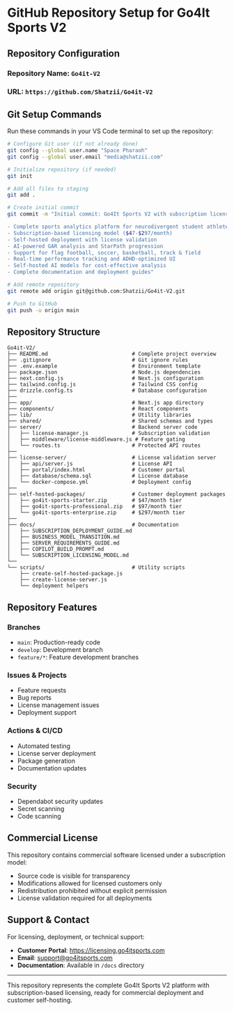 # GitHub Repository Setup for Go4It Sports V2

## Repository Configuration

### Repository Name: `Go4it-V2`
### URL: `https://github.com/Shatzii/Go4it-V2`

## Git Setup Commands

Run these commands in your VS Code terminal to set up the repository:

```bash
# Configure Git user (if not already done)
git config --global user.name "Space Pharaoh"
git config --global user.email "media@shatzii.com"

# Initialize repository (if needed)
git init

# Add all files to staging
git add .

# Create initial commit
git commit -m "Initial commit: Go4It Sports V2 with subscription licensing system

- Complete sports analytics platform for neurodivergent student athletes
- Subscription-based licensing model ($47-$297/month)
- Self-hosted deployment with license validation
- AI-powered GAR analysis and StarPath progression
- Support for flag football, soccer, basketball, track & field
- Real-time performance tracking and ADHD-optimized UI
- Self-hosted AI models for cost-effective analysis
- Complete documentation and deployment guides"

# Add remote repository
git remote add origin git@github.com:Shatzii/Go4it-V2.git

# Push to GitHub
git push -u origin main
```

## Repository Structure

```
Go4it-V2/
├── README.md                           # Complete project overview
├── .gitignore                          # Git ignore rules
├── .env.example                        # Environment template
├── package.json                        # Node.js dependencies
├── next.config.js                      # Next.js configuration
├── tailwind.config.js                  # Tailwind CSS config
├── drizzle.config.ts                   # Database configuration
├── 
├── app/                                # Next.js app directory
├── components/                         # React components
├── lib/                                # Utility libraries
├── shared/                             # Shared schemas and types
├── server/                             # Backend server code
│   ├── license-manager.js              # Subscription validation
│   ├── middleware/license-middleware.js # Feature gating
│   └── routes.ts                       # Protected API routes
├── 
├── license-server/                     # License validation server
│   ├── api/server.js                   # License API
│   ├── portal/index.html               # Customer portal
│   ├── database/schema.sql             # License database
│   └── docker-compose.yml              # Deployment config
├── 
├── self-hosted-packages/               # Customer deployment packages
│   ├── go4it-sports-starter.zip        # $47/month tier
│   ├── go4it-sports-professional.zip   # $97/month tier
│   └── go4it-sports-enterprise.zip     # $297/month tier
├── 
├── docs/                               # Documentation
│   ├── SUBSCRIPTION_DEPLOYMENT_GUIDE.md
│   ├── BUSINESS_MODEL_TRANSITION.md
│   ├── SERVER_REQUIREMENTS_GUIDE.md
│   ├── COPILOT_BUILD_PROMPT.md
│   └── SUBSCRIPTION_LICENSING_MODEL.md
└── 
└── scripts/                            # Utility scripts
    ├── create-self-hosted-package.js
    ├── create-license-server.js
    └── deployment helpers
```

## Repository Features

### Branches
- `main`: Production-ready code
- `develop`: Development branch
- `feature/*`: Feature development branches

### Issues & Projects
- Feature requests
- Bug reports
- License management issues
- Deployment support

### Actions & CI/CD
- Automated testing
- License server deployment
- Package generation
- Documentation updates

### Security
- Dependabot security updates
- Secret scanning
- Code scanning

## Commercial License

This repository contains commercial software licensed under a subscription model:

- Source code is visible for transparency
- Modifications allowed for licensed customers only
- Redistribution prohibited without explicit permission
- License validation required for all deployments

## Support & Contact

For licensing, deployment, or technical support:
- **Customer Portal**: https://licensing.go4itsports.com
- **Email**: support@go4itsports.com
- **Documentation**: Available in `/docs` directory

---

This repository represents the complete Go4It Sports V2 platform with subscription-based licensing, ready for commercial deployment and customer self-hosting.
